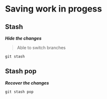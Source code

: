 # Saving work in progess

## Stash

***Hide the changes***

> Able to switch branches

```Git
git stash
```
## Stash pop

***Recover the changes***
```Git
git stash pop
```